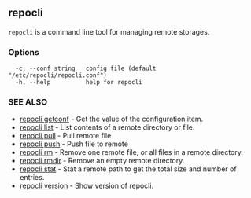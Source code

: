 ## repocli

`repocli` is a command line tool for managing remote storages.

### Options

```
  -c, --conf string   config file (default "/etc/repocli/repocli.conf")
  -h, --help          help for repocli
```

### SEE ALSO

* [repocli getconf](repocli_getconf.md)	 - Get the value of the configuration item.
* [repocli list](repocli_list.md)	 - List contents of a remote directory or file.
* [repocli pull](repocli_pull.md)	 - Pull remote file
* [repocli push](repocli_push.md)	 - Push file to remote
* [repocli rm](repocli_rm.md)	 - Remove one remote file, or all files in a remote directory.
* [repocli rmdir](repocli_rmdir.md)	 - Remove an empty remote directory.
* [repocli stat](repocli_stat.md)	 - Stat a remote path to get the total size and number of entries.
* [repocli version](repocli_version.md)	 - Show version of repocli.

